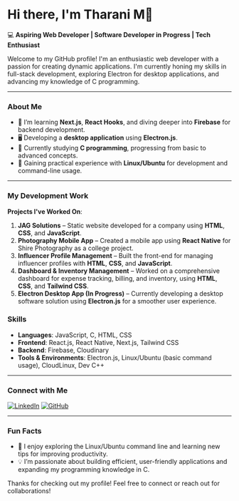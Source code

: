 # Hi there, I'm Tharani M👋

💻 **Aspiring Web Developer | Software Developer in Progress | Tech Enthusiast**

Welcome to my GitHub profile! I'm an enthusiastic web developer with a passion for creating dynamic applications. I'm currently honing my skills in full-stack development, exploring Electron for desktop applications, and advancing my knowledge of C programming.

---

### About Me

- 🌱 I’m learning **Next.js**, **React Hooks**, and diving deeper into **Firebase** for backend development.
- 🖥️ Developing a **desktop application** using **Electron.js**.
- 📖 Currently studying **C programming**, progressing from basic to advanced concepts.
- 🐧 Gaining practical experience with **Linux/Ubuntu** for development and command-line usage.

---

### My Development Work

**Projects I've Worked On**:

1. **JAG Solutions** – Static website developed for a company using **HTML**, **CSS**, and **JavaScript**.
2. **Photography Mobile App** – Created a mobile app using **React Native** for Shire Photography as a college project.
3. **Influencer Profile Management** – Built the front-end for managing influencer profiles with **HTML**, **CSS**, and **JavaScript**.
4. **Dashboard & Inventory Management** – Worked on a comprehensive dashboard for expense tracking, billing, and inventory, using **HTML**, **CSS**, and **Tailwind CSS**.
5. **Electron Desktop App (In Progress)** – Currently developing a desktop software solution using **Electron.js** for a smoother user experience.

### Skills

- **Languages**: JavaScript, C, HTML, CSS
- **Frontend**: React.js, React Native, Next.js, Tailwind CSS
- **Backend**: Firebase, Cloudinary
- **Tools & Environments**: Electron.js, Linux/Ubuntu (basic command usage), CloudLinux, Dev C++

---

### Connect with Me

[![LinkedIn](https://img.shields.io/badge/-LinkedIn-blue?logo=LinkedIn&logoColor=white)](https://linkedin.com/in/tharanimca)
[![GitHub](https://img.shields.io/badge/-GitHub-black?logo=GitHub&logoColor=white)](https://github.com/msdharani1)

---

### Fun Facts

- 📂 I enjoy exploring the Linux/Ubuntu command line and learning new tips for improving productivity.
- 💡 I’m passionate about building efficient, user-friendly applications and expanding my programming knowledge in C.

Thanks for checking out my profile! Feel free to connect or reach out for collaborations!
